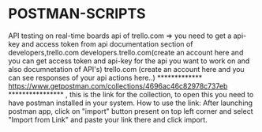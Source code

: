 # POSTMAN-SCRIPTS
API testing on real-time boards api of trello.com
=> you need to get a api-key and access token from api documentation section of developers,trello.com
developers.trello.com(create an account here and you can get access token and api-key for the api you want to work on and also documnetation of API's)
trello.com (create an account here and you can see responses of your api actions here..)
************* https://www.getpostman.com/collections/4696ac46c82978c737eb  **************** , this is the link for the collection, to open this you need to have postman installed in your system.
How to use the link:
After launching postman app, click on "import" button present on top left corner and select "Import from Link" and paste your link there and click import.
